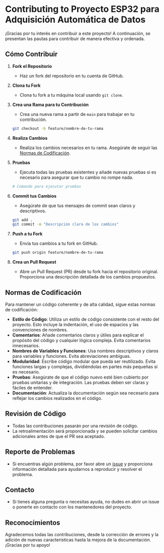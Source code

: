 # Contributing to Proyecto ESP32 para Adquisición Automática de Datos

¡Gracias por tu interés en contribuir a este proyecto! A continuación, se presentan las pautas para contribuir de manera efectiva y ordenada.

## Cómo Contribuir

1. **Fork el Repositorio**
   - Haz un fork del repositorio en tu cuenta de GitHub.

2. **Clona tu Fork**
   - Clona tu fork a tu máquina local usando `git clone`.

3. **Crea una Rama para tu Contribución**
   - Crea una nueva rama a partir de `main` para trabajar en tu contribución.
   ```sh
   git checkout -b feature/nombre-de-tu-rama
   ```

4. **Realiza Cambios**
   - Realiza los cambios necesarios en tu rama. Asegúrate de seguir las [Normas de Codificación](#normas-de-codificación).

5. **Pruebas**
   - Ejecuta todas las pruebas existentes y añade nuevas pruebas si es necesario para asegurar que tu cambio no rompe nada.
   ```sh
   # Comando para ejecutar pruebas
   ```

6. **Commit tus Cambios**
   - Asegúrate de que tus mensajes de commit sean claros y descriptivos.
   ```sh
   git add .
   git commit -m "Descripción clara de los cambios"
   ```

7. **Push a tu Fork**
   - Envía tus cambios a tu fork en GitHub.
   ```sh
   git push origin feature/nombre-de-tu-rama
   ```

8. **Crea un Pull Request**
   - Abre un Pull Request (PR) desde tu fork hacia el repositorio original. Proporciona una descripción detallada de los cambios propuestos.

## Normas de Codificación

Para mantener un código coherente y de alta calidad, sigue estas normas de codificación:

- **Estilo de Código**: Utiliza un estilo de código consistente con el resto del proyecto. Esto incluye la indentación, el uso de espacios y las convenciones de nombres.
- **Comentarios**: Añade comentarios claros y útiles para explicar el propósito del código y cualquier lógica compleja. Evita comentarios innecesarios.
- **Nombres de Variables y Funciones**: Usa nombres descriptivos y claros para variables y funciones. Evita abreviaciones ambiguas.
- **Modularidad**: Escribe código modular que pueda ser reutilizado. Evita funciones largas y complejas, dividiéndolas en partes más pequeñas si es necesario.
- **Pruebas**: Asegúrate de que el código nuevo esté bien cubierto por pruebas unitarias y de integración. Las pruebas deben ser claras y fáciles de entender.
- **Documentación**: Actualiza la documentación según sea necesario para reflejar los cambios realizados en el código.

## Revisión de Código

- Todas las contribuciones pasarán por una revisión de código.
- La retroalimentación será proporcionada y se pueden solicitar cambios adicionales antes de que el PR sea aceptado.

## Reporte de Problemas

- Si encuentras algún problema, por favor abre un [issue](https://github.com/AgustinMadygraf/ESPWROOM32/issues) y proporciona información detallada para ayudarnos a reproducir y resolver el problema.

## Contacto

- Si tienes alguna pregunta o necesitas ayuda, no dudes en abrir un issue o ponerte en contacto con los mantenedores del proyecto.

## Reconocimientos

Agradecemos todas las contribuciones, desde la corrección de errores y la adición de nuevas características hasta la mejora de la documentación. ¡Gracias por tu apoyo!